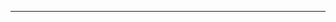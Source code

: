 ---

<!-- clustrmap -->
<script type='text/javascript' id='clustrmaps' src='//cdn.clustrmaps.com/map_v2.js?cl=ffffff&w=290&t=n&d=bk6R21501bsbPITJpL1MBCoMvPQrCGY6gTAttPyXYYE'></script>
